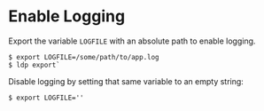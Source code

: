 <!--
id: logging
tags: ''
-->

# Enable Logging

Export the variable `LOGFILE` with an absolute path to enable logging.

```shell
$ export LOGFILE=/some/path/to/app.log
$ ldp export`
```

Disable logging by setting that same variable to an empty string:

```shell
$ export LOGFILE=''
```
